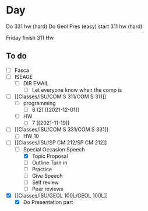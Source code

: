 

# Day 
Do 331 hw (hard)
Do Geol Pres  (easy)
start 311 hw (hard)

Friday 
finish 311 Hw

## To do
- [ ] Fasca
- [ ] ISEAGE
	- [ ] DIR EMAIL 
		- [ ] Let everyone know when the comp is
- [ ] [[Classes/ISU/COM S 311/COM S 311]]
	- [ ] programming
		- [ ] 6 (2) [[2021-12-01]]
	- [ ] HW
		- [ ] 7 [[2021-11-19]]
- [ ] [[Classes/ISU/COM S 331/COM S 331]]
	- [ ] HW 10
- [ ] [[Classes/ISU/SP CM 212/SP CM 212]]
	- [ ] Special Occasion Speech
		- [x]  Topic Proposal
		- [ ]  Outline Turn in
		- [ ]  Practice 
		- [ ]  Give Speech
		- [ ]  Self review
		- [ ]  Peer reviews 
- [x] [[Classes/ISU/GEOL 100L/GEOL 100L]]
	- [x] Do Presentation part